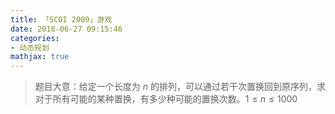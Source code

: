 ```yaml
---
title: 「SCOI 2009」游戏
date: 2018-06-27 09:15:46
categories:
- 动态规划
mathjax: true
---
```


> 题目大意：给定一个长度为 $n$ 的排列，可以通过若干次置换回到原序列，求对于所有可能的某种置换，有多少种可能的置换次数。$1 \leq n \leq 1000$

